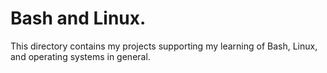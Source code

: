 # Bash and Linux.

This directory contains my projects supporting my learning of Bash, Linux, and operating systems in general.

